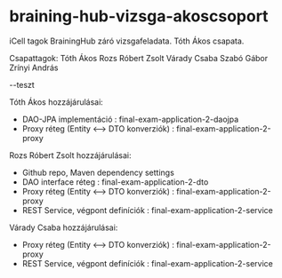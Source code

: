 # braining-hub-vizsga-akoscsoport
iCell tagok BrainingHub záró vizsgafeladata. Tóth Ákos csapata.

Csapattagok:
Tóth Ákos
Rozs Róbert Zsolt
Várady Csaba
Szabó Gábor
Zrínyi András

--teszt

Tóth Ákos hozzájárulásai:
- DAO-JPA implementáció : final-exam-application-2-daojpa
- Proxy réteg (Entity <--> DTO konverziók) : final-exam-application-2-proxy

Rozs Róbert Zsolt hozzájárulásai:
- Github repo, Maven dependency settings
- DAO interface réteg : final-exam-application-2-dto
- Proxy réteg (Entity <--> DTO konverziók) : final-exam-application-2-proxy
- REST Service, végpont definíciók : final-exam-application-2-service

Várady Csaba hozzájárulásai:
- Proxy réteg (Entity <--> DTO konverziók) : final-exam-application-2-proxy
- REST Service, végpont definíciók : final-exam-application-2-service




